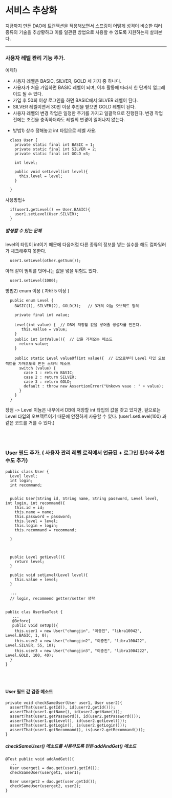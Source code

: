 # 서비스 추상화 

지금까지 만든 DAO에 트랜잭션을 적용해보면서 스프링이 어떻게 성격이 비슷한 여러 종류의 기술을 추상황하고 이를 일관된 방법으로 사용할 수 있도록 지원하는지 살펴본다. 

---

### 사용자 레벨 관리 기능 추가.
예제1) 
- 사용자 레벨은 BASIC, SILVER, GOLD 세 가지 중 하나다. 
- 사용자가 처음 가입하면 BASIC 레벨이 되며, 이후 활동에 따라서 한 단계식 업그레이드 될 수 있다.
- 가입 후 50회 이상 로그인을 하면 BASIC에서 SILVER 레벨이 된다.  
- SILVER 레벨이면서 30번 이상 추천을 받으면 GOLD 레벨이 된다.
- 사용자 레벨의 변경 작업은 일정한 주기를 가지고 일괄적으로 진행된다. 변경 작업 전에는 조건을 충족하더라도 레벨의 변경이 일어나지 않는다.


+ 방법1) 상수 정해놓고 int 타입으로 레벨 사용.  
```
  class User { 
    private static final int BASIC = 1; 
    private static final int SILVER = 2; 
    private static final int GOLD =3; 
    
    int level;
    
    public void setLevel(int level){
      this.level = level; 
    }
  
  }
 ```
 사용방법↓
```
  if(user1.getLevel() == User.BASIC){
    user1.setLevel(User.SILVER);
  }
```

##### 발생할 수 있는 문제 
level의 타입이 int이기 때문에 다음처럼 다른 종류의 정보를 넣는 실수를 해도 컴파일러가 체크해주지 못한다.
```
  user1.setLevel(other.getSum());
```
아래 같이 범위를 벗어나는 값을 넣을 위험도 있다.
``` 
  user1.setLevel(1000); 
```

방법2) enum 이용 ( 자바 5 이상 ) 
```
  public enum Level { 
    BASIC(1), SILVER(2), GOLD(3);   // 3개의 이늄 오브젝트 정의
  
    private final int value; 
    
    Level(int value) {  // DB에 저장할 값을 넣어줄 생성자를 만든다.
       this.vallue = value; 
    }
    public int intValue(){  // 값을 가져오는 메소드 
      return value; 
    }
    
    public static Level valueOf(int value){  // 값으로부터 Level 타입 오브젝트를 가져오도록 만든 스태틱 메소드 
      switch (value) {
        case 1 : return BASIC; 
        case 2 : return SILVER; 
        case 3 : return GOLD; 
        default : throw new AssertionError("Unkown vaue : " + value); 
      }
    }
  }

```
장점 
-> Level 이늄은 내부에서 DB에 저장할 int 타입의 값을 갖고 있지만, 겉으로는 Level 타입의 오브젝트이기 때문에 안전하게 사용할 수 있다.
  (user1.setLevel(100) 과 같은 코드를 거를 수 있다.) 
  

<br><br>



### User 필드 추가.  ( 사용자 관리 레벨 로직에서 언급된  + 로그인 횟수와 추천수도 추가)
```
public class User { 
  Level level; 
  int login;
  int recommand; 
  
  
  public User(String id, String name, String password, Level level, int login, int recommand){
    this.id = id; 
    this.name = name; 
    this.password = password; 
    this.level = level; 
    this.login = login; 
    this.recommand = recommand; 
  
  }
  
  
  
  public Level getLevel(){
    return level; 
  }
  
  public void setLevel(Level level){
    this.value = level;
  }
  
  ...
  // login, recommend getter/setter 생략
  
```

```
public clas UserDaoTest { 
   ...
   @Before{
   public void setUp(){
    this.user1 = new User("chungjin", "이충진", "libra10042", Level.BASIC, 1, 0);
    this.user2 = new User("chungjin2", "이충진", "libra100422", Level.SILVER, 55, 10);
    this.user3 = new User("chungjin3", "이충진", "libra1004222", Level.GOLD, 100, 40);
  }
}

```
<br><br>

#### User 필드 값 검증 메소드
```
private void checkSameUser(User user1, User user2){
  assertThat(user1.getId(), id(userr2.getId()));
  assertThat(user1.getName(), id(user2.getName()));
  assertThat(user1.getPassword(), id(user2.getPassword()));
  assertThat(user1.getLevel(), id(user2.getLevel()));
  assertThat(user1.getLogin(), is(user2.getLogin()));
  assertThat(user1.getRecommand(), is(user2.getRecommand())); 
}
```
##### checkSameUser() 메소드를 사용하도록 만든 addAndGet() 메소드 
```
@Test public void addAndGet(){
  ...
  User userget1 = dao.get(user1.getId());
  checkSameUser(userget1, user1);
  
  User userget2 = dao.get(user.getId());
  checkSameUser(userget2, user2); 
}
```


